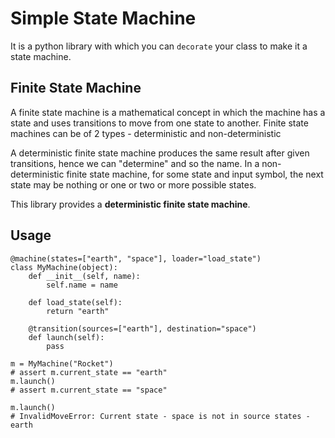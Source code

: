 # Simple State Machine

It is a python library with which you can `decorate` your class to make it a state machine.

## Finite State Machine

A finite state machine is a mathematical concept in which the machine has a state and uses transitions to move from one state to another. Finite state machines can be of 2 types - deterministic and non-deterministic

A deterministic finite state machine produces the same result after given transitions, hence we can "determine" and so the name. In a non-deterministic finite state machine, for some state and input symbol, the next state may be nothing or one or two or more possible states.

This library provides a **deterministic finite state machine**.

## Usage


```
@machine(states=["earth", "space"], loader="load_state")
class MyMachine(object):
    def __init__(self, name):
        self.name = name
          
    def load_state(self):
        return "earth"

    @transition(sources=["earth"], destination="space")
    def launch(self):
        pass
            
m = MyMachine("Rocket")
# assert m.current_state == "earth"
m.launch()
# assert m.current_state == "space"

m.launch()
# InvalidMoveError: Current state - space is not in source states - earth
```
